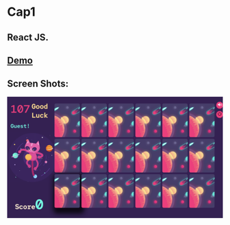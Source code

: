 # Cap1
## React JS.

## [Demo](https://sapce-game.herokuapp.com/Description)

## Screen Shots:
![Screen Shot]( https://github.com/Suha-AlHumaid/Cap1/blob/master/images/Screen%20Shot%201.png)
